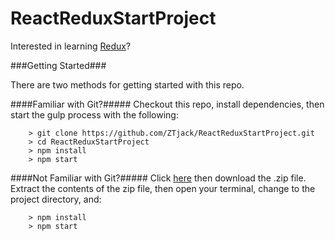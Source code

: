 # ReactReduxStartProject

Interested in learning [Redux](https://www.udemy.com/react-redux/)?

###Getting Started###

There are two methods for getting started with this repo.

####Familiar with Git?#####
Checkout this repo, install dependencies, then start the gulp process with the following:

```
	> git clone https://github.com/ZTjack/ReactReduxStartProject.git
	> cd ReactReduxStartProject
	> npm install
	> npm start
```

####Not Familiar with Git?#####
Click [here](https://github.com/ZTjack/ReactReduxStartProject/archive/master.zip) then download the .zip file.  Extract the contents of the zip file, then open your terminal, change to the project directory, and:

```
	> npm install
	> npm start
```
